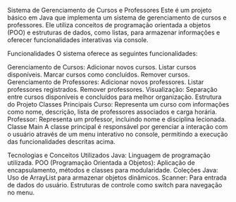 Sistema de Gerenciamento de Cursos e Professores
Este é um projeto básico em Java que implementa um sistema de gerenciamento de cursos e professores. Ele utiliza conceitos de programação orientada a objetos (POO) e estruturas de dados, como listas, para armazenar informações e oferecer funcionalidades interativas via console.

Funcionalidades
O sistema oferece as seguintes funcionalidades:

Gerenciamento de Cursos:
Adicionar novos cursos.
Listar cursos disponíveis.
Marcar cursos como concluídos.
Remover cursos.
Gerenciamento de Professores:
Adicionar novos professores.
Listar professores registrados.
Remover professores.
Visualização:
Separação entre cursos disponíveis e concluídos para melhor organização.
Estrutura do Projeto
Classes Principais
Curso: Representa um curso com informações como nome, descrição, lista de professores associados e carga horária.
Professor: Representa um professor, incluindo nome e disciplina lecionada.
Classe Main
A classe principal é responsável por gerenciar a interação com o usuário através de um menu interativo no console, permitindo a execução das funcionalidades descritas acima.

Tecnologias e Conceitos Utilizados
Java: Linguagem de programação utilizada.
POO (Programação Orientada a Objetos): Aplicação de encapsulamento, métodos e classes para modularidade.
Coleções Java: Uso de ArrayList para armazenar objetos dinâmicos.
Scanner: Para entrada de dados do usuário.
Estruturas de controle como switch para navegação no menu.
